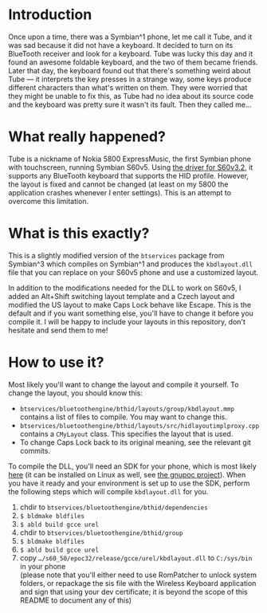 # Introduction

Once upon a time, there was a Symbian^1 phone, let me call it Tube, and it was
sad because it did not have a keyboard. It decided to turn on its BlueTooth
receiver and look for a keyboard. Tube was lucky this day and it found an
awesome foldable keyboard, and the two of them became friends. Later that day,
the keyboard found out that there's something weird about Tube — it interprets
the key presses in a strange way, some keys produce different characters than
what's written on them. They were worried that they might be unable to fix
this, as Tube had no idea about its source code and the keyboard was pretty
sure it wasn't its fault. Then they called me…

# What really happened?

Tube is a nickname of Nokia 5800 ExpressMusic, the first Symbian phone with
touchscreen, running Symbian S60v5. Using [the driver for S60v3.2][su8], it
supports any BlueTooth keyboard that supports the HID profile. However, the
layout is fixed and cannot be changed (at least on my 5800 the application
crashes whenever I enter settings). This is an attempt to overcome this
limitation.

# What is this exactly?

This is a slightly modified version of the `btservices` package from
Symbian^3 which compiles on Symbian^1 and produces the `kbdlayout.dll` file
that you can replace on your S60v5 phone and use a customized layout.

In addition to the modifications needed for the DLL to work on S60v5, I added
an Alt+Shift switching layout template and a Czech layout and modified the US
layout to make Caps Lock behave like Escape. This is the default and if you
want something else, you'll have to change it before you compile it. I will be
happy to include your layouts in this repository, don't hesitate and send them
to me!

# How to use it?

Most likely you'll want to change the layout and compile it yourself. To
change the layout, you should know this:

  * `btservices/bluetoothengine/bthid/layouts/group/kbdlayout.mmp` contains a
    list of files to compile. You may want to change this.
  * `btservices/bluetoothengine/bthid/layouts/src/hidlayoutimplproxy.cpp`
    contains a `CMyLayout` class. This specifies the layout that is used.
  * To change Caps Lock back to its original meaning, see the relevant git
    commits.

To compile the DLL, you'll need an SDK for your phone, which is most likely
[here][sdk] (it can be installed on Linux as well, see [the gnupoc
project][gnupoc]). When you have it ready and your environment is set up to
use the SDK, perform the following steps which will compile `kbdlayout.dll`
for you.

  1. chdir to `btservices/bluetoothengine/bthid/dependencies`
  2. `$ bldmake bldfiles`
  3. `$ abld build gcce urel`
  4. chdir to `btservices/bluetoothengine/bthid/group`
  5. `$ bldmake bldfiles`
  6. `$ abld build gcce urel`
  7. copy `…/s60_50/epoc32/release/gcce/urel/kbdlayout.dll` to `C:/sys/bin` in your phone  
     (please note that you'll either need to use RomPatcher to unlock system
     folders, or repackage the sis file with the Wireless Keyboard application
     and sign that using your dev certificate; it is beyond the scope of this
     README to document any of this)

[sdk]: http://www.forum.nokia.com/info/sw.nokia.com/id/ec866fab-4b76-49f6-b5a5-af0631419e9c/S60_All_in_One_SDKs.html
[gnupoc]: http://www.martin.st/symbian/
[su8]: http://europe.nokia.com/support/product-support/nokia-wireless-keyboard-su-8w/software
